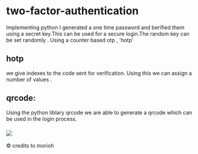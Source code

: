 # two-factor-authentication
Implementing python I generated a one time password and berified them using a secret key.This can be used for a secure login.The random key can be set randomly .
Using a counter based otp , 'hotp' 

## hotp
we give indexes to the code sent for verification. Using this we can assign a number of values .
 
## qrcode:
Using the python liblary qrcode we are able to generate a qrcode which can be used in the login process.

### <img src="https://img.icons8.com/?size=512&id=ObnBoaCt9lCV&format=png" style="width=4px height=4px">

&copy; credits to morioh
